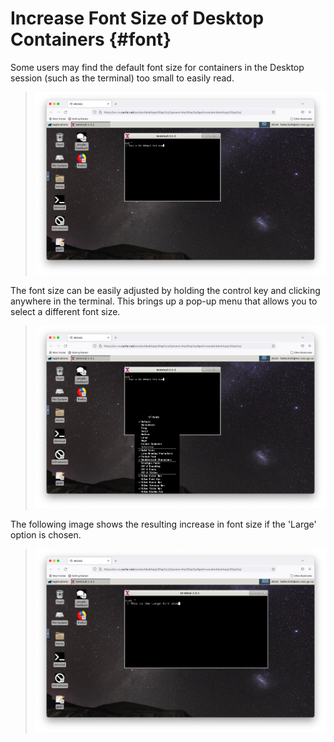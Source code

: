 # Increase Font Size of Desktop Containers {#font}

Some users may find the default font size for containers in the Desktop
session (such as the terminal) too small to easily read.

> ![image](images/font/1_terminal_original_font.png)

The font size can be easily adjusted by holding the control key and
clicking anywhere in the terminal. This brings up a pop-up menu that
allows you to select a different font size.

> ![image](images/font/2_fontsize_popup.png)

The following image shows the resulting increase in font size if the
\'Large\' option is chosen.

> ![image](images/font/3_terminal_new_fontsize.png)

